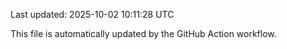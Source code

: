 Last updated: 2025-10-02 10:11:28 UTC

This file is automatically updated by the GitHub Action workflow.
